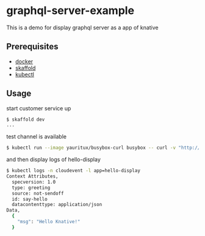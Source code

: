# graphql-server-example

This is a demo for display graphql server as a app of knative

## Prerequisites

- [docker](https://www.docker.com/products/docker-desktop)
- [skaffold](https://skaffold.dev/docs/install/)
- [kubectl](https://kubernetes.io/docs/tasks/tools/install-kubectl/)

## Usage

start customer service up

```bash
$ skaffold dev
...
```

test channel is available

```bash
$ kubectl run --image yauritux/busybox-curl busybox -- curl -v "http://cloudevent-kn-channel.cloudevent.svc.cluster.local" -X POST -H "Ce-Id: say-hello" -H "Ce-Specversion: 1.0" -H "Ce-Type: greeting" -H "Ce-Source: not-sendoff" -H "Content-Type: application/json" -d '{"msg":"Hello Knative!"}'
```

and then display logs of hello-display

```bash
$ kubectl logs -n cloudevent -l app=hello-display
Context Attributes,
  specversion: 1.0
  type: greeting
  source: not-sendoff
  id: say-hello
  datacontenttype: application/json
Data,
  {
    "msg": "Hello Knative!"
  }
```
